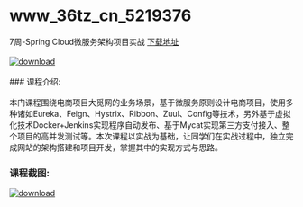 # www_36tz_cn_5219376
7周-Spring Cloud微服务架构项目实战
[下载地址](http://www.36tz.cn/article/5219376 "下载地址")
<br/></br>[![download](http://36tz.cn/muke_img/2021_04_1-18-300x135.png "下载地址")](http://www.36tz.cn/article/5219376 "下载地址")
<br/></br>### 课程介绍:<br/></br>本门课程围绕电商项目大觅网的业务场景，基于微服务原则设计电商项目，使用多种诸如Eureka、Feign、Hystrix、Ribbon、Zuul、Config等技术，另外基于虚拟化技术Docker+Jenkins实现程序自动发布、基于Mycat实现第三方支付接入、整个项目的高并发测试等。本次课程以实战为基础，让同学们在实战过程中，独立完成网站的架构搭建和项目开发，掌握其中的实现方式与思路。

### 课程截图:
[![download](http://36tz.cn/muke_img/2021_04_2-17.png "下载地址")](http://www.36tz.cn/article/5219376 "下载地址")
